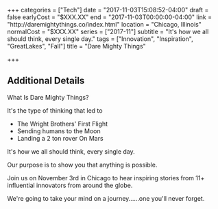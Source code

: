 +++
categories = ["Tech"]
date = "2017-11-03T15:08:52-04:00"
draft = false
earlyCost = "$XXX.XX"
end = "2017-11-03T00:00:00-04:00"
link = "http://daremightythings.co/index.html"
location = "Chicago, Illinois"
normalCost = "$XXX.XX"
series = ["2017-11"]
subtitle = "It's how we all should think, every single day."
tags = ["Innovation", "Inspiration", "GreatLakes", "Fall"]
title = "Dare Mighty Things"

+++
<!--more-->

## Additional Details

What Is Dare Mighty Things?

It's the type of thinking that led to

* The Wright Brothers' First Flight
* Sending humans to the Moon
* Landing a 2 ton rover On Mars

It's how we all should think, every single day.

Our purpose is to show you that anything is possible.

Join us on November 3rd in Chicago to hear inspiring stories from 11+ influential innovators from around the globe.

We're going to take your mind on a journey......one you'll never forget.